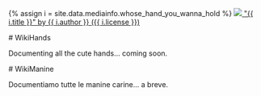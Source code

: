 {% assign i = site.data.mediainfo.whose_hand_you_wanna_hold %}
<a href="{{ i.source }}">
    <img src="/WikiHands-Media/{{ i.i }}" style="max-height: 60vh;"/>
    "{{ i.title }}" by {{ i.author }} ({{ i.license }})
</a>

<div markdown=1 lang=en>
# WikiHands

Documenting all the cute hands... coming soon.
</div>


<div markdown=1 lang=it>
# WikiManine

Documentiamo tutte le manine carine... a breve.
</div>
